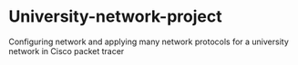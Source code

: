 # University-network-project
Configuring network and applying many network protocols for a university network in Cisco packet tracer
